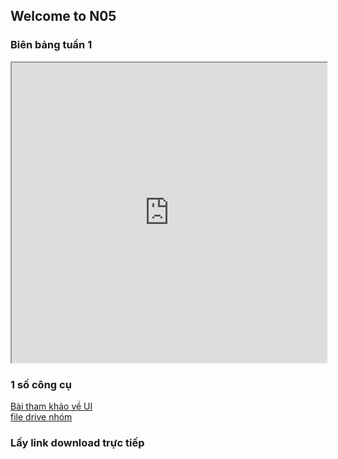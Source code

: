 ## Welcome to N05

### Biên bảng tuần 1  

<iframe src="https://drive.google.com/file/d/1ycygqiCTxkpQvweZ7oYCClfMcs3ktufv/preview" width="100%" height="480" allow="autoplay"></iframe>

### 1 số công cụ
[Bài tham khảo về UI](https://mona.media/thiet-ke-ux-ui/)  
[file drive nhóm](https://drive.google.com/drive/folders/1opWsqdcC0u0JIWPV04p15eFuq5vF0WuD?usp=sharing)

### Lấy link download trực tiếp
[](https://sites.google.com/site/gdocs2direct/)

